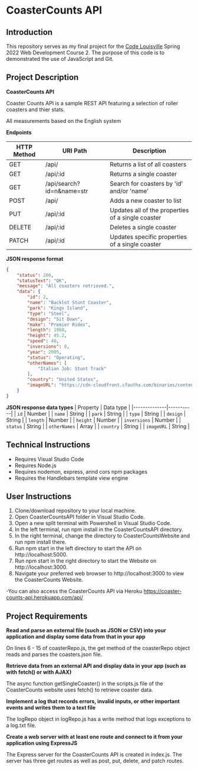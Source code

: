 # CoasterCounts API

## Introduction
This repository serves as my final project for the [Code Louisville](https://www.codelouisville.org) Spring 2022 Web Development Course 2.  The purpose of this code is to demonstrated the use of JavaScript and Git.

## Project Description

**CoasterCounts API**

Coaster Counts API is a sample REST API featuring a selection of roller coasters and thier stats.

All measurements based on the English system

**Endpoints**

| HTTP Method | URI Path                  | Description                                       |
|-------------|---------------------------|---------------------------------------------------|
| GET         | /api/                     | Returns a list of all coasters                    |
| GET         | /api/:id                  | Returns a single coaster                          |
| GET         | /api/search?id=n&name=str | Search for coasters by 'id' and/or 'name'         | 
| POST        | /api/                     | Adds a new coaster to list                        |                              |
| PUT         | /api/:id                  | Updates all of the properties of a single coaster |
| DELETE      | /api/:id                  | Deletes a single coaster                          |
| PATCH       | /api/:id                  | Updates specific properties of a single coaster   |

**JSON response format**

```json
{
    "status": 200,
    "statusText": "OK",
    "message": "All coasters retrieved.",
    "data": {
        "id": 2,
        "name": "Backlot Stunt Coaster",
        "park": "Kings Island",
        "type": "Steel",
        "design": "Sit Down",
        "make": "Premier Rides",
        "length": 1960,
        "height": 45.2,
        "speed": 40,
        "inversions": 0,
        "year": 2005,
        "status": "Operating",
        "otherNames": [
            "Italian Job: Stunt Track"
        ],
        "country": "United States",
        "imageURL": "https://cdn-cloudfront.cfauthx.com/binaries/content/gallery/kings-island/poi/rides/banners/ki-backlotstuntcoaster-bannerv2.jpg"
    }
}
```

**JSON response data types**
| Property     | Data type |
|--------------|-----------|
| `id`         | Number    |
| `name`       | String    |
| `park`       | String    |
| `type`       | String    |
| `design`     | String    |
| `length`     | Number    |
| `height`     | Number    |
| `inversions` | Number    |
| `status`     | String    |
| `otherNames` | Array     |
| `country`    | String    |
| `imageURL`   | String    |

## Technical Instructions

 - Requires Visual Studio Code
 - Requires Node.js
 - Requires nodemon, express, annd cors npm packages
 - Requires the Handlebars template view engine

## User Instructions

1. Clone/download repository to your local machine.
2. Open CoasterCountsAPI folder in Visual Studio Code.
3. Open a new split terminal with Powershell in Visual Studio Code.
4. In the left terminal, run npm install in the CoasterCountsAPI directory.
5. In the right terminal, change the directory to CoasterCountsWebsite and run npm install there.
6. Run npm start in the left directory to start the API on http://localhost:5000.
7. Run npm start in the right directory to start the Website on http://localhost:3000.
8. Navigate your preferred web browser to http://localhost:3000 to view the CoasterCounts Website.

-You can also access the CoasterCounts API via Heroku https://coaster-counts-api.herokuapp.com/api/

## Project Requirements

**Read and parse an external file (such as JSON or CSV) into your application and display some data from that in your app**

On lines 6 - 15 of coasterRepo.js, the get method of the coasterRepo object reads and parses the coasters.json file.   

**Retrieve data from an external API and display data in your app (such as with fetch() or with AJAX)**

The async function getSingleCoaster() in the scripts.js file of the CoasterCounts website uses fetch() to retrieve coaster data.

**Implement a log that records errors, invalid inputs, or other important events and writes them to a text file**

The logRepo object in logRepo.js has a write method that logs exceptions to a log.txt file.

**Create a web server with at least one route and connect to it from your application using ExpressJS**

The Express server for the CoasterCounts API is created in index.js.  The server has three get routes as well as post, put, delete, and patch routes.
